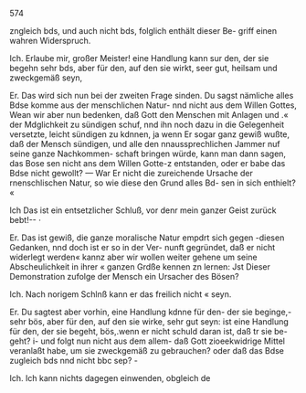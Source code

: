 574

zngleich bds, und auch nicht bds, folglich enthält dieser Be-
griff einen wahren Widerspruch.

Ich. Erlaube mir, großer Meister! eine Handlung kann
sur den, der sie begehn sehr bds, aber für den, auf den sie
wirkt, seer gut, heilsam und zweckgemäß seyn,

Er. Das wird sich nun bei der zweiten Frage sinden.
Du sagst nämliche alles Bdse komme aus der menschlichen
Natur- nnd nicht aus dem Willen Gottes, Wean wir aber
nun bedenken, daß Gott den Menschen mit Anlagen und
.« der Mdglichkeit zu sündigen schuf, nnd ihn noch dazu in die
Gelegenheit versetzte, leicht sündigen zu kdnnen, ja wenn Er
sogar ganz gewiß wußte, daß der Mensch sündigen, und alle
den nnaussprechlichen Jammer nuf seine ganze Nachkommen-
schaft bringen würde, kann man dann sagen, das Bose sen
nicht ans dem Willen Gotte-z entstanden, oder er babe das
Bdse nicht gewollt? — War Er nicht die zureichende Ursache
der rnenschlischen Natur, so wie diese den Grund alles Bd-
sen in sich enthielt? «

Ich Das ist ein entsetzlicher Schluß, vor denr mein
ganzer Geist zurück bebt!-- ·

Er. Das ist gewiß, die ganze moralische Natur empdrt
sich gegen -diesen Gedanken, nnd doch ist er so in der Ver-
nunft gegründet, daß er nicht widerlegt werden« kannz aber
wir wollen weiter gehene um seine Abscheulichkeit in ihrer «
ganzen Grdße kennen zn lernen: Jst Dieser Demonstration
zufolge der Mensch ein Ursacher des Bösen?

Ich. Nach norigem Schlnß kann er das freilich nicht
« seyn.

Er. Du sagtest aber vorhin, eine Handlung kdnne für
den- der sie beginge,-sehr bös, aber für den, auf den sie
wirke, sehr gut seyn: ist eine Handlung für den, der sie
begeht, bös,.wenn er nicht schuld daran ist, daß tr sie be-
geht? i- und folgt nun nicht aus dem allem- daß Gott
zioeekwidrige Mittel veranlaßt habe, um sie zweckgemäß zu
gebrauchen? oder daß das Bdse zugleich bds nnd nicht
bbc sep? -

Ich. Ich kann nichts dagegen einwenden, obgleich de

